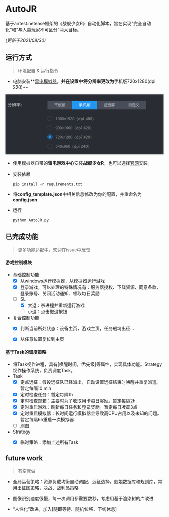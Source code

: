 # AutoJR
基于airtest.netease框架的《战舰少女R》自动化脚本，旨在实现"完全自动化“和”与人类玩家不可区分“两大目标。

*(更新于2021/08/30)*



## 运行方式

>  环境配置 & 运行指令

- 电脑安装**[雷电模拟器](https://www.ldmnq.com/)**，并在设置中将分辨率更改为**手机版720x1280(dpi 320)**

![image-20210830161621202](figures/image-20210830161621202.png)

- 使用模拟器自带的**雷电游戏中心**安装**战舰少女R**，也可以选择[官网](http://www.jianniang.com/)安装。

- 安装依赖

    ```shell
    pip install -r requirements.txt
    ```

- 将**config_template.json**中相关信息修改为你的配置，并重命名为**config.json**

- 运行

    ```shell
    python AutoJR.py
    ```

    

## 已完成功能

> 更多功能适配中，欢迎在issue中反馈

#### 游戏控制模块

- 基础控制功能
  - [x] 从windows运行模拟器，从模拟器运行游戏
  - [x] 登录游戏，可以处理的特殊情况有：服务器授权、下载资源、同意条款、登录账号、关闭活动通知、领取每日奖励
  - [ ] SL
    - [x] 大退：杀进程并重新运行游戏
    - [ ] 小退：点击撤退按钮

- 复合控制功能
  - [x] 判断当前所处状态：设备主页，游戏主页，任务船坞出征$\dots$​
  - [x] 从任意位置复位到主页



#### 基于Task的调度策略

- 将Task视作进程，具有[唤醒时间，优先级]等属性，实现具体功能。Strategy视作操作系统，负责调度Task。
- Task
  - [x] 定点远征：假设远征队已经派出，自动设置远征结束时唤醒并重复派遣。暂定每隔10 min
  - [x] 定时检查任务：暂定每隔1h
  - [x] 定时检查邮箱：主要时为了收取月卡每日奖励。暂定每隔2h
  - [x] 定时重启游戏：刷新每日任务和登录奖励。暂定每日凌晨3点
  - [x] 定时重启模拟器：长时间运行模拟器会导致高CPU占用以及未知的问题。暂定每隔6h重启一次模拟器
  - [ ] 刷图
- Strategy
  - [x] 临时策略：添加上述所有Task





## future work

> 有空就做

- 全局运营策略：资源负载均衡自动调配，远征选择，舰娘数据库和规则库，常用出征图策略，决战、战利品策略

- 图像识别速度很慢，每一次调用都需要数秒，考虑用基于渲染树的库改进
- “人性化”改进，加入[随即等待、随机位移、下线休息]
